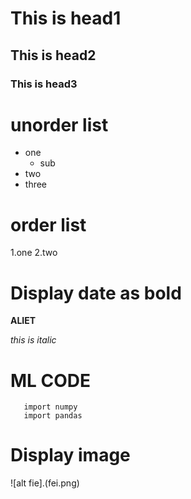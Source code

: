 # This is head1
## This is head2
### This is head3
 
# unorder list
* one
   * sub
* two
* three

# order list
1.one
2.two
 
# Display date as bold
   **ALIET**
   
   *this is italic*
   
# ML CODE
       
       import numpy
       import pandas
# Display image
![alt fie].(fei.png)
